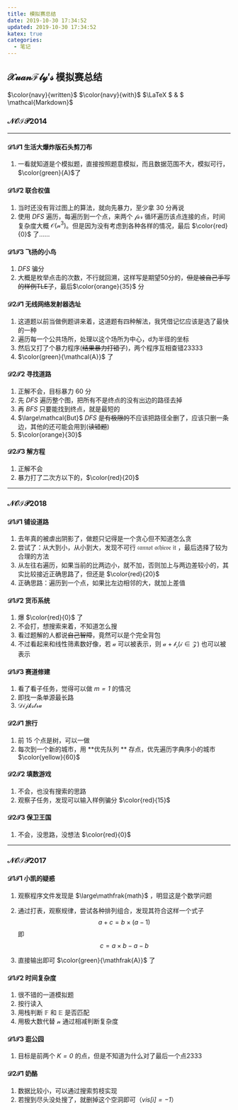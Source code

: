 ```yaml
---
title: 模拟赛总结
date: 2019-10-30 17:34:52
updated: 2019-10-30 17:34:52
katex: true
categories:
  - 笔记
---
```


## $\mathcal{XuanFly's}$ 模拟赛总结

$\color{navy}{written}$ $\color{navy}{with}$ $\LaTeX $ $\&$ $ \mathcal{Markdown}$

### $\mathcal{NOIP2014}$
-------------
#### $\mathcal{D1T1}$ 生活大爆炸版石头剪刀布

1. 一看就知道是个模拟题，直接按照题意模拟，而且数据范围不大，模拟可行，$\color{green}{A}$了

#### $\mathcal{D1T2}$ 联合权值

1. 当时还没有背过图上的算法，就向先暴力，至少拿 $30$ 分再说
2. 使用 $DFS$ 遍历，每遍历到一个点，来两个 $\mathcal{for}$ 循环遍历该点连接的点，时间复杂度大概 $\mathcal{O(n^3)}$。但是因为没有考虑到各种各样的情况，最后 $\color{red}{0}$ 了……

#### $\mathcal{D1T3}$ 飞扬的小鸟

1. $DFS$ 骗分
2. 大概是枚举点击的次数，不行就回溯，这样写是期望50分的，~~但是被自己手写的样例TLE了~~，最后$\color{orange}{35}$ 分

#### $\mathcal{D2T1}$ 无线网络发射器选址

1. 这道题以前当做例题讲来着，这道题有四种解法，我凭借记忆应该是选了最快的一种
2. 遍历每一个公共场所，处理以这个场所为中心，d为半径的坐标
3. 然后又打了个暴力程序(~~结果暴力打错了~~)，两个程序互相查错23333
4. $\color{green}{\mathcal{A}}$ 了

#### $\mathcal{D2T2}$ 寻找道路

1. 正解不会，目标暴力 $60$ 分
2. 先 $DFS$ 遍历整个图，把所有不是终点的没有出边的路径去掉
3. 再 $BFS$ 只要能找到终点，就是最短的
4. $\large\mathcal{But}$ $DFS$ ~~是有极限的~~不应该把路径全删了，应该只删一条边，其他的还可能会用到(~~读错题~~)
5. $\color{orange}{30}$

#### $\mathcal{D2T3}$ 解方程

1. 正解不会
2. 暴力打了二次方以下的，$\color{red}{20}$

---------------------------------

### $\mathcal{NOIP2018}$

#### $\mathcal{D1T1}$ 铺设道路

1. 去年真的被虐出阴影了，做题只记得是一个贪心但不知道怎么贪
2. 尝试了：从大到小，从小到大，发现不可行 $\mathfrak{cannot}$ $\mathfrak{achieve}$ $\mathfrak{it}$ ，最后选择了较为合理的方法
3. 从左往右遍历，如果当前的比两边小，就不加，否则加上与两边差较小的，其实比较接近正确思路了，但还是 $\color{red}{20}$ 
4. 正确思路：遍历到一个点，如果比左边相邻的大，就加上差值

#### $\mathcal{D1T2}$ 货币系统

1. 爆 $\color{red}{0}$ 了
2. 不会打，想搜索来着，不知道怎么搜
3. 看过题解的人都说~~自己智障~~，竟然可以是个完全背包
4. 不过看起来和线性筛素数好像，若 $\mathcal{a}$ 可以被表示，则 $\mathcal{a+b_i (i\in Z)}$  也可以被表示 

#### $\mathcal{D1T3}$ 赛道修建

1. 看了看子任务，觉得可以做 $\mathit{m = 1}$ 的情况
2. 即找一条单源最长路
3. $\mathcal{Dijkstra}$ 

#### $\mathcal{D2T1}$ 旅行

1. 前 $15$ 个点是树，可以一做
2. 每次到一个新的城市，用 **优先队列 ** 存点，优先遍历字典序小的城市 $\color{yellow}{60}$ 

#### $\mathcal{D2T2}$ 填数游戏

1. 不会，也没有搜索的思路
2. 观察子任务，发现可以输入样例骗分 $\color{red}{15}$ 

#### $\mathcal{D2T3}$ 保卫王国

1. 不会，没思路，没想法 $\color{red}{0}$ 

----------------------------

### $\mathcal{NOIP2017}$

#### $\mathcal{D1T1}$ 小凯的疑惑

1. 观察程序文件发现是 $\large\mathfrak{math}$ ，明显这是个数学问题

2. 通过打表，观察规律，尝试各种排列组合，发现其符合这样一个式子
   $$
   a + c = b \times (a - 1)
   $$
   即
   $$
   c = a \times b - a - b
   $$

3. 直接输出即可 $\color{green}{\mathfrak{A}}$ 了

#### $\mathcal{D1T2}$ 时间复杂度

1. 很不错的一道模拟题
2. 按行读入
3. 用栈判断 $\mathbb{F}$ 和 $\mathbb{E}$ 是否匹配
4. 用极大数代替 $\mathcal{n}$ 通过相减判断复杂度

#### $\mathcal{D1T3}$ 逛公园

1. 目标是前两个 $\mathit{K = 0}$ 的点，但是不知道为什么对了最后一个点2333

#### $\mathcal{D2T1}$ 奶酪

1. 数据比较小，可以通过搜索剪枝实现
2. 若搜到尽头没处搜了，就删掉这个空洞即可（$\mathit{vis[i] = -1}$）